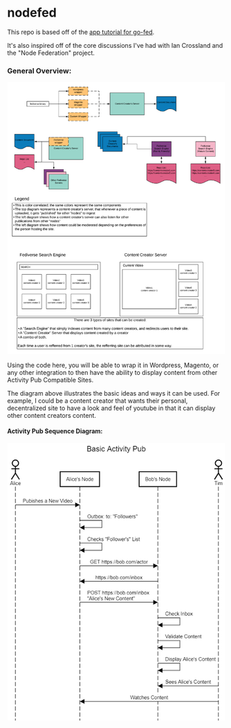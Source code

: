 # nodefed

This repo is based off of the [app tutorial for go-fed](https://go-fed.org/activitypub-tutorial).

It's also inspired off of the core discussions I've had with Ian Crossland and the "Node Federation" project.

### General Overview:

![Foo](docs/DecentralizedContentArch-Draft1.png)

Using the code here, you will be able to wrap it in Wordpress, Magento, or any other integration to then have the ability to display content from other Activity Pub Compatible Sites.

The diagram above illustrates the basic ideas and ways it can be used. For example, I could be a content creator that wants their personal, decentralized site to have a look and feel of youtube in that it can display other content creators content.

#### Activity Pub Sequence Diagram:

![Foo](docs/activity_pub_basic.png)